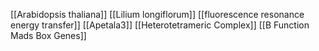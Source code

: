 [[Arabidopsis thaliana]]
[[Lilium longiflorum]]
[[fluorescence resonance energy transfer]]
[[Apetala3]]
[[Heterotetrameric Complex]]
[[B Function Mads Box Genes]]
